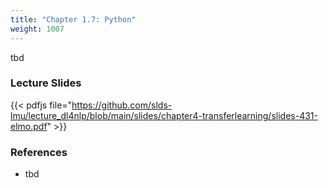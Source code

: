 ```yaml
---
title: "Chapter 1.7: Python"
weight: 1007
---
```

tbd

<!--more-->

<!--
### Lecture video
{{< video id="TfrSKiOecWI" >}}
-->

### Lecture Slides
{{< pdfjs file="https://github.com/slds-lmu/lecture_dl4nlp/blob/main/slides/chapter4-transferlearning/slides-431-elmo.pdf" >}}

### References 

- tbd
